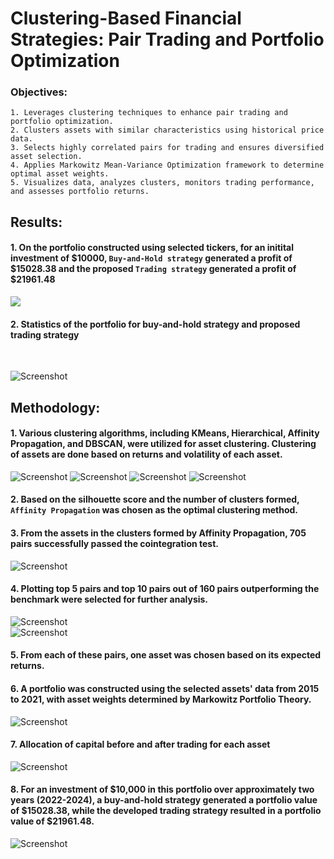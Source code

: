 # Clustering-Based Financial Strategies: Pair Trading and Portfolio Optimization

### Objectives: 

    1. Leverages clustering techniques to enhance pair trading and portfolio optimization.
    2. Clusters assets with similar characteristics using historical price data.
    3. Selects highly correlated pairs for trading and ensures diversified asset selection.
    4. Applies Markowitz Mean-Variance Optimization framework to determine optimal asset weights.
    5. Visualizes data, analyzes clusters, monitors trading performance, and assesses portfolio returns.

## Results:

#### 1. On the portfolio constructed using selected tickers, for an initital investment of $10000, `Buy-and-Hold strategy` generated a profit of $15028.38 and the proposed `Trading strategy` generated a profit of $21961.48

![](images/comparison.png) 
<br>

#### 2. Statistics of the portfolio for buy-and-hold strategy and proposed trading strategy
<br>

![Screenshot](images/stats.png) 

## Methodology:  

#### 1. Various clustering algorithms, including KMeans, Hierarchical, Affinity Propagation, and DBSCAN, were utilized for asset clustering. Clustering of assets are done based on returns and volatility of each asset. 

![Screenshot](images/KMeans-cluster.png) 
![Screenshot](images/Hierarchial-cluster.png)
![Screenshot](images/affinity.png)
![Screenshot](images/DBSCAN-cluster.png) 

#### 2. Based on the silhouette score and the number of clusters formed, `Affinity Propagation` was chosen as the optimal clustering method.

#### 3. From the assets in the clusters formed by Affinity Propagation, 705 pairs successfully passed the cointegration test.

![Screenshot](images/pairs-formed.png)  

#### 4. Plotting top 5 pairs and top 10 pairs out of 160 pairs outperforming the benchmark were selected for further analysis.

![Screenshot](images/performance.png)  
![Screenshot](images/selected-pairs.png)  

#### 5. From each of these pairs, one asset was chosen based on its expected returns.

#### 6. A portfolio was constructed using the selected assets' data from 2015 to 2021, with asset weights determined by Markowitz Portfolio Theory.

![Screenshot](images/piechart.png)   

#### 7. Allocation of capital before and after trading for each asset

![Screenshot](images/allocation.png)   

#### 8. For an investment of $10,000 in this portfolio over approximately two years (2022-2024), a buy-and-hold strategy generated a portfolio value of $15028.38, while the developed trading strategy resulted in a portfolio value of $21961.48. 

![Screenshot](images/comparison.png) 


